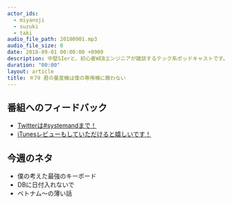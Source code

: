 ```yaml
---
actor_ids:
  - miyanoji
  - suzuki
  - taki
audio_file_path: 20180901.mp3
audio_file_size: 0
date: 2018-09-01 00:00:00 +0900
description: 中堅SIerと、初心者WEBエンジニアが雑談するテック系ポッドキャストです。
duration: "00:00"
layout: article
title: ＃79 君の量産機は僕の専用機に敵わない
---
```

## 番組へのフィードバック
* [Twitterは#systemandまで！](https://twitter.com/search?q=%23systemand)
* [iTunesレビューもしていただけると嬉しいです！](https://itunes.apple.com/jp/podcast/systemand-online/id1205168408?mt=2)

## 今週のネタ
* 僕の考えた最強のキーボード
* DBに日付入れないで
* ベトナム〜の薄い話

